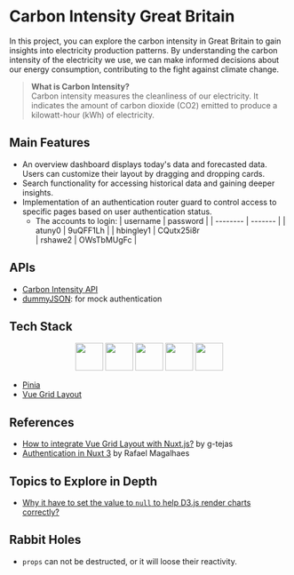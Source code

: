 # Carbon Intensity Great Britain

In this project, you can explore the carbon intensity in Great Britain to gain insights into electricity production patterns. By understanding the carbon intensity of the electricity we use, we can make informed decisions about our energy consumption, contributing to the fight against climate change.

> <b>What is Carbon Intensity?</b><br>
> Carbon intensity measures the cleanliness of our electricity. It indicates the amount of carbon dioxide (CO2) emitted to produce a kilowatt-hour (kWh) of electricity.

## Main Features
- An overview dashboard displays today's data and forecasted data. Users can customize their layout by dragging and dropping cards.
- Search functionality for accessing historical data and gaining deeper insights.
- Implementation of an authentication router guard to control access to specific pages based on user authentication status.
  - The accounts to login:
    | username    | password |
    | -------- | ------- |
    | atuny0  | 9uQFF1Lh    |
    | hbingley1 | CQutx25i8r    
    | rshawe2    | OWsTbMUgFc    |

## APIs
- [Carbon Intensity API](https://carbon-intensity.github.io/api-definitions/?javascript#carbon-intensity-api-v2-0-0)
- [dummyJSON](https://dummyjson.com/): for mock authentication
          
## Tech Stack
<div align="center">
  <img src="https://cdn.jsdelivr.net/gh/devicons/devicon@latest/icons/vuejs/vuejs-original.svg" width="50" />
  <img src="https://cdn.jsdelivr.net/gh/devicons/devicon@latest/icons/nuxtjs/nuxtjs-original-wordmark.svg" width="50" />
  <img src="https://cdn.jsdelivr.net/gh/devicons/devicon@latest/icons/typescript/typescript-original.svg" width="50" />
  <img src="https://cdn.jsdelivr.net/gh/devicons/devicon@latest/icons/tailwindcss/tailwindcss-original.svg" width="50" />
  <img src="https://cdn.jsdelivr.net/gh/devicons/devicon@latest/icons/d3js/d3js-original.svg" width="50" />         
</div>

- [Pinia](https://pinia.vuejs.org/)
- [Vue Grid Layout](https://jbaysolutions.github.io/vue-grid-layout/)

## References
- [How to integrate Vue Grid Layout with Nuxt.js?](https://github.com/jbaysolutions/vue-grid-layout/issues/230#issuecomment-1137344752) by g-tejas
- [Authentication in Nuxt 3](https://dev.to/rafaelmagalhaes/authentication-in-nuxt-3-375o) by Rafael Magalhaes

## Topics to Explore in Depth
- [Why it have to set the value to `null` to help D3.js render charts correctly?](https://github.com/12cassie34/carbon-intensity-great-britain/blob/a03ea10e9981bedba99484fca0889937be0aee68/pages/search-historical-data.vue#L16)

## Rabbit Holes
- `props` can not be destructed, or it will loose their reactivity.








